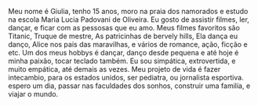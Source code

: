 Meu nome é Giulia, tenho 15 anos, moro na praia dos namorados e estudo na escola Maria Lucia Padovani de Oliveira.
Eu gosto de assistir filmes, ler, dançar, e ficar com as pessosas que eu amo. Meus filmes favoritos são Titanic, Truque de mestre, As patricinhas de bervely hills, Ela dança eu danço, Alice nos pais das maravilhas, e vários de romance, ação, ficção e etc.
Um dos meus hobbys é dançar, danço desde pequena e até hoje é minha paixão, tocar teclado também. 
Eu sou simpática, extrovertida, e muito empática, até demais as vezes. 
Meu projeto de vida é fazer intecambio, para os estados unidos, ser pediatra, ou jornalista esportiva. espero um dia, passar nas faculdades dos sonhos, construir uma familía, e viajar o mundo. 
